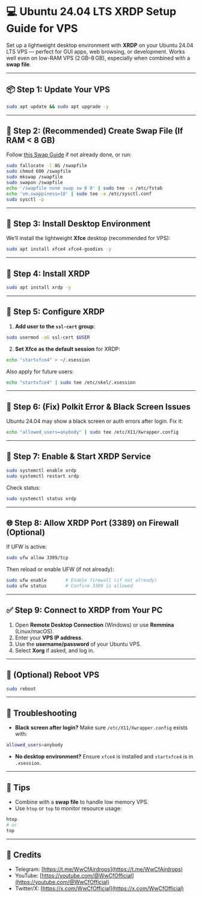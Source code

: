 # 💻 Ubuntu 24.04 LTS XRDP Setup Guide for VPS

Set up a lightweight desktop environment with **XRDP** on your Ubuntu 24.04 LTS VPS — perfect for GUI apps, web browsing, or development.
Works well even on low-RAM VPS (2 GB–8 GB), especially when combined with a **swap file**.

---

## 📦 Step 1: Update Your VPS

```bash
sudo apt update && sudo apt upgrade -y
```

---

## 🧠 Step 2: (Recommended) Create Swap File (If RAM < 8 GB)

Follow [this Swap Guide](https://github.com/WwCfOfficial/Ubuntu-Swap-Guide) if not already done, or run:

```bash
sudo fallocate -l 8G /swapfile
sudo chmod 600 /swapfile
sudo mkswap /swapfile
sudo swapon /swapfile
echo '/swapfile none swap sw 0 0' | sudo tee -a /etc/fstab
echo 'vm.swappiness=10' | sudo tee -a /etc/sysctl.conf
sudo sysctl -p
```

---

## 💽 Step 3: Install Desktop Environment

We’ll install the lightweight **Xfce** desktop (recommended for VPS):

```bash
sudo apt install xfce4 xfce4-goodies -y
```

---

## 🔌 Step 4: Install XRDP

```bash
sudo apt install xrdp -y
```

---

## 🔐 Step 5: Configure XRDP

1. **Add user to the `ssl-cert` group**:

```bash
sudo usermod -aG ssl-cert $USER
```

2. **Set Xfce as the default session** for XRDP:

```bash
echo "startxfce4" > ~/.xsession
```

Also apply for future users:

```bash
echo "startxfce4" | sudo tee /etc/skel/.xsession
```

---

## 🧽 Step 6: (Fix) Polkit Error & Black Screen Issues

Ubuntu 24.04 may show a black screen or auth errors after login. Fix it:

```bash
echo "allowed_users=anybody" | sudo tee /etc/X11/Xwrapper.config
```

---

## 🚀 Step 7: Enable & Start XRDP Service

```bash
sudo systemctl enable xrdp
sudo systemctl restart xrdp
```

Check status:

```bash
sudo systemctl status xrdp
```

---

## 🌐 Step 8: Allow XRDP Port (3389) on Firewall (Optional)

If UFW is active:

```bash
sudo ufw allow 3389/tcp
```

Then reload or enable UFW (if not already):

```bash
sudo ufw enable       # Enable firewall (if not already)
sudo ufw status       # Confirm 3389 is allowed
```

---

## ✅ Step 9: Connect to XRDP from Your PC

1. Open **Remote Desktop Connection** (Windows) or use **Remmina** (Linux/macOS).
2. Enter your **VPS IP address**.
3. Use the **username/password** of your Ubuntu VPS.
4. Select **Xorg** if asked, and log in.

---

## 🔁 (Optional) Reboot VPS

```bash
sudo reboot
```

---

## 🧪 Troubleshooting

* **Black screen after login?**
  Make sure `/etc/X11/Xwrapper.config` exists with:

```bash
allowed_users=anybody
```

* **No desktop environment?**
  Ensure `xfce4` is installed and `startxfce4` is in `.xsession`.

---

## 🧠 Tips

* Combine with a **swap file** to handle low memory VPS.
* Use `htop` or `top` to monitor resource usage:

```bash
htop
# or
top
```


---

## 🔗 Credits

* Telegram: [https://t.me/WwCfAirdrops](https://t.me/WwCfAirdrops)
* YouTube: [https://youtube.com/@WwCfOfficial](https://youtube.com/@WwCfOfficial)
* Twitter/X: [https://x.com/WwCfOfficial](https://x.com/WwCfOfficial)
